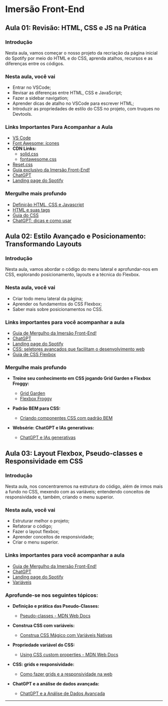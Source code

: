 # Imersão Front-End

## Aula 01: Revisão: HTML, CSS e JS na Prática

### Introdução

Nesta aula, vamos começar o nosso projeto da recriação da página inicial do Spotify por meio do HTML e do CSS, aprenda atalhos, recursos e as diferenças entre os códigos.

### Nesta aula, você vai

- Entrar no VSCode;
- Revisar as diferenças entre HTML, CSS e JavaScript;
- Fazer a sidebar navigation;
- Aprender dicas de atalho no VSCode para escrever HTML;
- Introduzir as propriedades de estilo do CSS no projeto, com truques no Devtools.

### Links Importantes Para Acompanhar a Aula

- [VS Code](https://code.visualstudio.com/)
- [Font Awesome: ícones](https://fontawesome.com/icons)
- **CDN Links:**
  - [solid.css](https://use.fontawesome.com/releases/v5.15.4/css/solid.css)
  - [fontawesome.css](https://use.fontawesome.com/releases/v5.15.4/css/fontawesome.css)
- [Reset.css](https://meyerweb.com/eric/tools/css/reset/reset.css)
- [Guia exclusivo da Imersão Front-End!](https://grupoalura.notion.site/Imers-o-Front-End-Guia-de-Mergulho-53f23a8a959e43608524e08b22c585b9)
- [ChatGPT](https://chat.openai.com/)
- [Landing page do Spotify](https://open.spotify.com/intl-pt)

### Mergulhe mais profundo

- [Definição HTML, CSS e Javascript](https://www.alura.com.br/artigos/html-css-e-js-definicoes)
- [HTML e suas tags](https://www.alura.com.br/artigos/o-que-e-html-suas-tags-parte-5-atributos-elementos)
- [Guia do CSS](https://www.alura.com.br/artigos/css)
- [ChatGPT: dicas e como usar](https://www.alura.com.br/artigos/chatgpt)

## Aula 02: Estilo Avançado e Posicionamento: Transformando Layouts

### Introdução

Nesta aula, vamos abordar o código do menu lateral e aprofundar-nos em CSS, explorando posicionamento, layouts e a técnica do Flexbox.

### Nesta aula, você vai

- Criar todo menu lateral da página;
- Aprender os fundamentos do CSS Flexbox;
- Saber mais sobre posicionamentos no CSS.

### Links importantes para você acompanhar a aula

- [Guia de Mergulho da Imersão Front-End!](https://grupoalura.notion.site/Imers-o-Front-End-Guia-de-Mergulho-53f23a8a959e43608524e08b22c585b9)
- [ChatGPT](https://chat.openai.com/)
- [Landing page do Spotify](https://open.spotify.com/intl-pt)
- [CSS: seletores avançados que facilitam o desenvolvimento web](https://www.alura.com.br/artigos/css-seletores-avancados-aplicacoes-web)
- [Guia de CSS Flexbox](https://www.alura.com.br/artigos/css-guia-do-flexbox)

### Mergulhe mais profundo

- **Treine seu conhecimento em CSS jogando Grid Garden e Flexbox Froggy:**
  - [Grid Garden](https://cssgridgarden.com/)
  - [Flexbox Froggy](https://flexboxfroggy.com/)

- **Padrão BEM para CSS:**
  - [Criando componentes CSS com padrão BEM](https://www.alura.com.br/artigos/criando-componentes-css-com-padrao-bem#utilizando-o-padrao-bem)

- **Websérie: ChatGPT e IAs generativas:**
  - [ChatGPT e IAs generativas](https://www.youtube.com/watch?v=NsXfldreSPQ&list=PLh2Y_pKOa4Ud316ih975nbh3YbF5R4uZP)

## Aula 03: Layout Flexbox, Pseudo-classes e Responsividade em CSS

### Introdução

Nesta aula, nos concentraremos na estrutura do código, além de irmos mais a fundo no CSS, mexendo com as variáveis; entendendo conceitos de responsividade e, também, criando o menu superior.

### Nesta aula, você vai

- Estruturar melhor o projeto;
- Refatorar o código;
- Fazer o layout flexbox;
- Aprender conceitos de responsividade;
- Criar o menu superior.

### Links importantes para você acompanhar a aula

- [Guia de Mergulho da Imersão Front-End!](https://grupoalura.notion.site/Imers-o-Front-End-Guia-de-Mergulho-53f23a8a959e43608524e08b22c585b9)
- [ChatGPT](https://chat.openai.com/)
- [Landing page do Spotify](https://open.spotify.com/intl-pt)
- [Variáveis](https://github.com/alura-cursos/spotify-imersao/blob/main/spotify-imersao/src/styles/vars.css)

### Aprofunde-se nos seguintes tópicos:

- **Definição e prática das Pseudo-Classes:**
  - [Pseudo-classes - MDN Web Docs](https://developer.mozilla.org/pt-BR/docs/Web/CSS/Pseudo-classes)

- **Construa CSS com variáveis:**
  - [Construa CSS Mágico com Variáveis Nativas](https://www.alura.com.br/artigos/construa-css-magico-variaveis-nativas)

- **Propriedade variável do CSS:**
  - [Using CSS custom properties - MDN Web Docs](https://developer.mozilla.org/pt-BR/docs/Web/CSS/Using_CSS_custom_properties)

- **CSS: grids e responsividade:**
  - [Como fazer grids e a responsividade na web](https://www.alura.com.br/artigos/como-fazer-grids-e-a-responsividade-na-web)

- **ChatGPT e a análise de dados avançada:**
  - [ChatGPT e a Análise de Dados Avançada](https://www.youtube.com/watch?v=u-JoDQ58Dv0)
  
---
